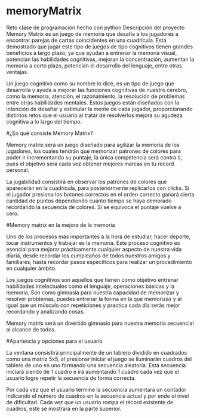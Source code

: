 # memoryMatrix
Reto clase de programación hecho con python
Descripción del proyecto 
Memory Matrix es un juego de memoria que desafía a los jugadores a encontrar parejas de cartas coincidentes en una cuadrícula. Está demostrado que jugar este tipo de juegos de tipo cognitivos tienen grandes beneficios a largo plazo, ya que ayudan a entrenar la memoria visual, potencian las habilidades cognitivas, mejoran la concentración, aumentan la memoria a corto plazo, potencian el desarrollo del lenguaje, entre otras ventajas. 

Un juego cognitivo como su nombre lo dice, es un tipo de juego que desarrolla y ayuda a mejorar las funciones cognitivas de nuestro cerebro, como la memoria, atención, el razonamiento, la resolución de problemas entre otras habilidades mentales. 
Estos juegos están diseñados con la intención de desafiar y estimular la mente de cada jugador, proporcionando distintos retos que el usuario al tratar de resolverlos mejora su agudeza cognitiva a lo largo del tiempo.

#¿En qué consiste Memory Matrix?

Memory matrix será un juego diseñado para agilizar la memoria de los jugadores, los cuales tendrán que memorizar patrones de colores para poder ir incrementando su puntaje, la única competencia será contra ti, pues el objetivo será cada vez obtener mejores marcas en tu record personal.

La jugabilidad consistirá en observar los patrones de colores que aparecerán en la cuadrícula, para posteriormente replicarlos con clicks. Si el jugador presiona los botones correctos en el orden correcto ganará cierta cantidad de puntos dependiendo cuanto tiempo se haya demorado recordando la secuencia de colores. Si se equivoca el puntaje vuelve a cero.

#Memory matrix en la mejora de la memoria

Uno de los procesos más importantes a la hora de estudiar, hacer deporte, tocar instrumentos y trabajar es la memoria. Este proceso cognitivo es esencial para mejorar prácticamente cualquier aspecto de nuestra vida diaria, desde recordar los cumpleaños de todos nuestros amigos y familiares, hasta recordar pasos específicos para realizar un procedimiento en cualquier ámbito. 

Los juegos cognitivos son aquellos que tienen como objetivo entrenar habilidades intelectuales como el lenguaje, operaciones básicas y la memoria. Son como gimnasia para nuestra capacidad de memorizar y resolver problemas, puedes entrenar la forma en la que memorizas y al igual que un músculo con repeticiones y practica cada día serás mejor recordando y analizando cosas.

Memory matrix será un divertido gimnasio para nuestra memoria secuencial al alcance de todos.



#Apariencia y opciones para el usuario

La ventana consistirá principalmente de un tablero dividido en cuadrados como una matriz 5x5, al presionar iniciar el juego se iluminarán cuadros del tablero de uno en uno formando una secuencia aleatoria. Esta secuencia iniciará siendo de 1 cuadro e irá aumentando 1 cuadro cada vez que el usuario logre repetir la secuencia de forma correcta. 

Por cada vez que el usuario termine la secuencia aumentará un contador indicando el número de cuadros en la secuencia actual y por ende el nivel de dificultad. Cada vez que un usuario rompa el récord existente de cuadros, este se mostrará en la parte superior.
